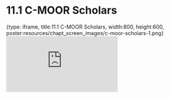 # 11.1 C-MOOR Scholars
 
{type: iframe, title:11.1 C-MOOR Scholars, width:800, height:600, poster:resources/chapt_screen_images/c-moor-scholars-1.png}
![](https://sayumiyork.github.io/miniCURE-16S_Test/c-moor-scholars-1.html)
 

 
